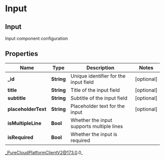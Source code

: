 # Input

## Input
Input component configuration

## Properties

|Name | Type | Description | Notes|
|------------ | ------------- | ------------- | -------------|
| **_id** | **String** | Unique identifier for the input field | [optional] |
| **title** | **String** | Title of the input field | [optional] |
| **subtitle** | **String** | Subtitle of the input field | [optional] |
| **placeholderText** | **String** | Placeholder text for the input | [optional] |
| **isMultipleLine** | **Bool** | Whether the input supports multiple lines | |
| **isRequired** | **Bool** | Whether the input is required | |



_PureCloudPlatformClientV2@173.0.0_
